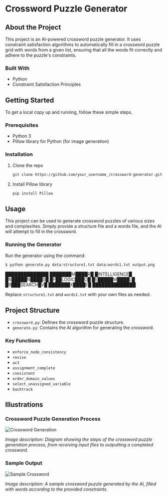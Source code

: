 # Crossword Puzzle Generator

## About the Project

This project is an AI-powered crossword puzzle generator. It uses constraint satisfaction algorithms to automatically fill in a crossword puzzle grid with words from a given list, ensuring that all the words fit correctly and adhere to the puzzle's constraints.

### Built With

- Python
- Constraint Satisfaction Principles

## Getting Started

To get a local copy up and running, follow these simple steps.

### Prerequisites

- Python 3
- Pillow library for Python (for image generation)

### Installation

1. Clone the repo
   ```sh
   git clone https://github.com/your_username_/crossword-generator.git
   ```
2. Install Pillow library
   ```sh
   pip install Pillow
   ```

## Usage

This project can be used to generate crossword puzzles of various sizes and complexities. Simply provide a structure file and a words file, and the AI will attempt to fill in the crossword.

### Running the Generator

Run the generator using the command:
```python
$ python generate.py data/structure1.txt data/words1.txt output.png 
```
██████████████
███████M████R█
█INTELLIGENCE█
█N█████N████S█
█F██LOGIC███O█
█E█████M████L█
█R███SEARCH█V█
███████X████E█
██████████████

Replace `structure1.txt` and `words1.txt` with your own files as needed.

## Project Structure

- `crossword.py`: Defines the crossword puzzle structure.
- `generate.py`: Contains the AI algorithm for generating the crossword.

### Key Functions

- `enforce_node_consistency`
- `revise`
- `ac3`
- `assignment_complete`
- `consistent`
- `order_domain_values`
- `select_unassigned_variable`
- `backtrack`

## Illustrations

### Crossword Puzzle Generation Process

![Crossword Generation](images/crossword_process.png)

*Image description: Diagram showing the steps of the crossword puzzle generation process, from receiving input files to outputting a completed crossword.*

### Sample Output

![Sample Crossword](images/sample_crossword.png)

*Image description: A sample crossword puzzle generated by the AI, filled with words according to the provided constraints.*


